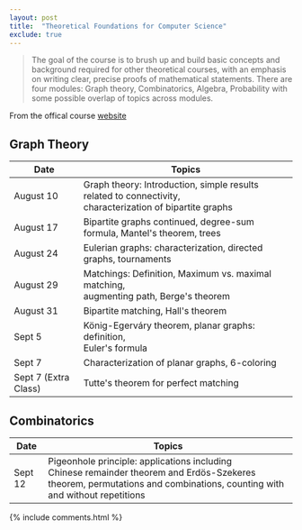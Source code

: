 ```yaml
---
layout: post
title:  "Theoretical Foundations for Computer Science"
exclude: true
---
```

 
> The goal of the course is to brush up and build basic concepts and background required for other theoretical courses, with an emphasis on writing clear, precise proofs of mathematical statements. There are four modules: Graph theory, Combinatorics, Algebra, Probability with some possible overlap of topics across modules.

From the offical course [website](https://www.cmi.ac.in/~prajakta/courses/f2018/index.html)

## Graph Theory

| Date                 | Topics                                                       |
| -------------------- | ------------------------------------------------------------ |
| August 10            | Graph theory: Introduction, simple results related to connectivity,<br/>characterization of bipartite graphs |
| August 17            | Bipartite graphs continued, degree-sum formula, Mantel's theorem, trees |
| August 24            | Eulerian graphs: characterization, directed graphs, tournaments |
| August 29            | Matchings: Definition, Maximum vs. maximal matching,<br/>augmenting path, Berge's theorem |
| August 31            | Bipartite matching, Hall's theorem                           |
| Sept 5               | König-Egerváry theorem, planar graphs: definition,<br/>Euler's formula |
| Sept 7               | Characterization of planar graphs, 6-coloring                |
| Sept 7 (Extra Class) | Tutte's theorem for perfect matching                         |



## Combinatorics

| Date    | Topics                                                       |
| ------- | ------------------------------------------------------------ |
| Sept 12 | Pigeonhole principle: applications including<br/>Chinese remainder theorem and Erdös-Szekeres theorem, permutations and combinations, counting with and without repetitions |

{% include comments.html %}
